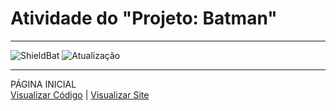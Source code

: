<h1> Atividade do  "Projeto: Batman" </h1>

 <hr>

![ShieldBat](https://img.shields.io/badge/BatmanLorem-000000?style=for-the-badge&logo=Postmates&logoColor=white)
![Atualização](https://img.shields.io/badge/Finalizado-CCFF00?style=for-the-badge&logo=gameandwatch&logoColor=gray)

 <hr>

 PÁGINA INICIAL
  <br>
 <a href="#" target="_blank">Visualizar Código</a> | <a  href="#" target="_blank">Visualizar Site</a>
